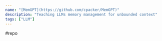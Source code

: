 ```yaml
---
name: "[MemGPT](https://github.com/cpacker/MemGPT)"
description: "Teaching LLMs memory management for unbounded context"
tags: ["LLM"]
---
```

#repo